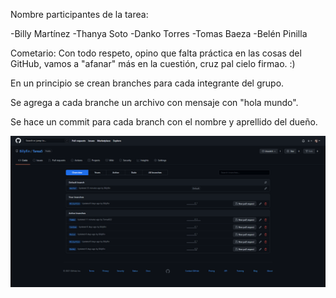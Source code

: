 
Nombre participantes de la tarea:

-Billy Martínez
-Thanya Soto
-Danko Torres
-Tomas Baeza
-Belén Pinilla

Cometario:
Con todo respeto, opino que falta práctica en las cosas del GitHub, vamos a "afanar" más en la cuestión, cruz pal cielo firmao. :) 

En un principio se crean branches para cada integrante del grupo. 

Se agrega a cada branche un archivo con mensaje con "hola mundo". 

Se hace un commit para cada branch con el nombre y aprellido del dueño.

![alt text](https://github.com/Billyflin/Tarea5/blob/master/unknown.png)

